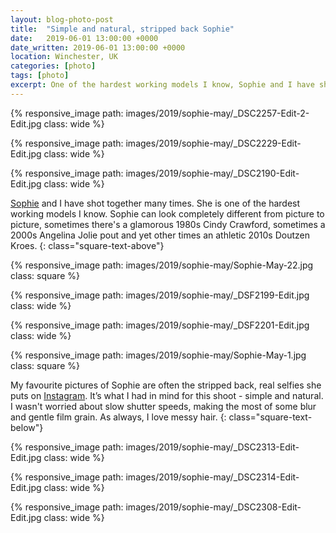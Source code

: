 ```yaml
---
layout: blog-photo-post
title:  "Simple and natural, stripped back Sophie"
date:   2019-06-01 13:00:00 +0000
date_written: 2019-06-01 13:00:00 +0000
location: Winchester, UK
categories: [photo]
tags: [photo]
excerpt: One of the hardest working models I know, Sophie and I have shot together many times. For this shoot we did something simple and relaxed, not worrying too much about slow shutter speeds and making the most of some gentle film grain.
---
```

{% responsive_image path: images/2019/sophie-may/_DSC2257-Edit-2-Edit.jpg class: wide %}

{% responsive_image path: images/2019/sophie-may/_DSC2229-Edit-Edit.jpg class: wide %}

{% responsive_image path: images/2019/sophie-may/_DSC2190-Edit-Edit.jpg class: wide %}

[Sophie](https://www.instagram.com/sophiewaldron/) and I have shot together many times. She is one of the hardest working models I know. Sophie can look completely different from picture to picture, sometimes there's a glamorous 1980s Cindy Crawford, sometimes a 2000s Angelina Jolie pout and yet other times an athletic 2010s Doutzen Kroes.
{: class="square-text-above"}

{% responsive_image path: images/2019/sophie-may/Sophie-May-22.jpg class: square %}

{% responsive_image path: images/2019/sophie-may/_DSF2199-Edit.jpg class: wide %}

{% responsive_image path: images/2019/sophie-may/_DSF2201-Edit.jpg class: wide %}

{% responsive_image path: images/2019/sophie-may/Sophie-May-1.jpg class: square %}

My favourite pictures of Sophie are often the stripped back, real selfies she puts on [Instagram](https://www.instagram.com/sophiewaldron/). It’s what I had in mind for this shoot - simple and natural. I wasn't worried about slow shutter speeds, making the most of some blur and gentle film grain. As always, I love messy hair.
{: class="square-text-below"}

{% responsive_image path: images/2019/sophie-may/_DSC2313-Edit-Edit.jpg class: wide %}

{% responsive_image path: images/2019/sophie-may/_DSC2314-Edit-Edit.jpg class: wide %}

{% responsive_image path: images/2019/sophie-may/_DSC2308-Edit-Edit.jpg class: wide %}
